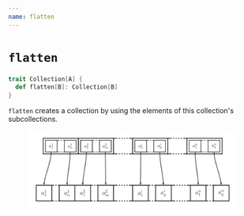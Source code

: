 ```yaml
---
name: flatten
---
```


# `flatten`

~~~ scala
trait Collection[A] {
  def flatten[B]: Collection[B]
}
~~~

`flatten` creates a collection by using the elements of this collection's subcollections.

<figure class="diagram">
  <img src="images/flatten.svg" alt="flatten function">
  <!-- <figcaption class="diagram-desc"></figcaption> -->
</figure>
